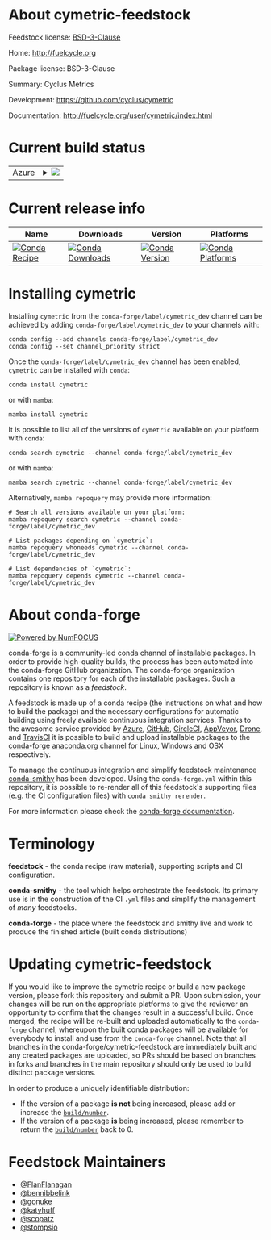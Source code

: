 About cymetric-feedstock
========================

Feedstock license: [BSD-3-Clause](https://github.com/conda-forge/cymetric-feedstock/blob/main/LICENSE.txt)

Home: http://fuelcycle.org

Package license: BSD-3-Clause

Summary: Cyclus Metrics

Development: https://github.com/cyclus/cymetric

Documentation: http://fuelcycle.org/user/cymetric/index.html

Current build status
====================


<table>
    
  <tr>
    <td>Azure</td>
    <td>
      <details>
        <summary>
          <a href="https://dev.azure.com/conda-forge/feedstock-builds/_build/latest?definitionId=4909&branchName=main">
            <img src="https://dev.azure.com/conda-forge/feedstock-builds/_apis/build/status/cymetric-feedstock?branchName=main">
          </a>
        </summary>
        <table>
          <thead><tr><th>Variant</th><th>Status</th></tr></thead>
          <tbody><tr>
              <td>linux_64_python3.10.____cpython</td>
              <td>
                <a href="https://dev.azure.com/conda-forge/feedstock-builds/_build/latest?definitionId=4909&branchName=main">
                  <img src="https://dev.azure.com/conda-forge/feedstock-builds/_apis/build/status/cymetric-feedstock?branchName=main&jobName=linux&configuration=linux%20linux_64_python3.10.____cpython" alt="variant">
                </a>
              </td>
            </tr><tr>
              <td>linux_64_python3.11.____cpython</td>
              <td>
                <a href="https://dev.azure.com/conda-forge/feedstock-builds/_build/latest?definitionId=4909&branchName=main">
                  <img src="https://dev.azure.com/conda-forge/feedstock-builds/_apis/build/status/cymetric-feedstock?branchName=main&jobName=linux&configuration=linux%20linux_64_python3.11.____cpython" alt="variant">
                </a>
              </td>
            </tr><tr>
              <td>linux_64_python3.12.____cpython</td>
              <td>
                <a href="https://dev.azure.com/conda-forge/feedstock-builds/_build/latest?definitionId=4909&branchName=main">
                  <img src="https://dev.azure.com/conda-forge/feedstock-builds/_apis/build/status/cymetric-feedstock?branchName=main&jobName=linux&configuration=linux%20linux_64_python3.12.____cpython" alt="variant">
                </a>
              </td>
            </tr><tr>
              <td>linux_64_python3.9.____cpython</td>
              <td>
                <a href="https://dev.azure.com/conda-forge/feedstock-builds/_build/latest?definitionId=4909&branchName=main">
                  <img src="https://dev.azure.com/conda-forge/feedstock-builds/_apis/build/status/cymetric-feedstock?branchName=main&jobName=linux&configuration=linux%20linux_64_python3.9.____cpython" alt="variant">
                </a>
              </td>
            </tr><tr>
              <td>osx_64_python3.10.____cpython</td>
              <td>
                <a href="https://dev.azure.com/conda-forge/feedstock-builds/_build/latest?definitionId=4909&branchName=main">
                  <img src="https://dev.azure.com/conda-forge/feedstock-builds/_apis/build/status/cymetric-feedstock?branchName=main&jobName=osx&configuration=osx%20osx_64_python3.10.____cpython" alt="variant">
                </a>
              </td>
            </tr><tr>
              <td>osx_64_python3.11.____cpython</td>
              <td>
                <a href="https://dev.azure.com/conda-forge/feedstock-builds/_build/latest?definitionId=4909&branchName=main">
                  <img src="https://dev.azure.com/conda-forge/feedstock-builds/_apis/build/status/cymetric-feedstock?branchName=main&jobName=osx&configuration=osx%20osx_64_python3.11.____cpython" alt="variant">
                </a>
              </td>
            </tr><tr>
              <td>osx_64_python3.12.____cpython</td>
              <td>
                <a href="https://dev.azure.com/conda-forge/feedstock-builds/_build/latest?definitionId=4909&branchName=main">
                  <img src="https://dev.azure.com/conda-forge/feedstock-builds/_apis/build/status/cymetric-feedstock?branchName=main&jobName=osx&configuration=osx%20osx_64_python3.12.____cpython" alt="variant">
                </a>
              </td>
            </tr><tr>
              <td>osx_64_python3.9.____cpython</td>
              <td>
                <a href="https://dev.azure.com/conda-forge/feedstock-builds/_build/latest?definitionId=4909&branchName=main">
                  <img src="https://dev.azure.com/conda-forge/feedstock-builds/_apis/build/status/cymetric-feedstock?branchName=main&jobName=osx&configuration=osx%20osx_64_python3.9.____cpython" alt="variant">
                </a>
              </td>
            </tr>
          </tbody>
        </table>
      </details>
    </td>
  </tr>
</table>

Current release info
====================

| Name | Downloads | Version | Platforms |
| --- | --- | --- | --- |
| [![Conda Recipe](https://img.shields.io/badge/recipe-cymetric-green.svg)](https://anaconda.org/conda-forge/cymetric) | [![Conda Downloads](https://img.shields.io/conda/dn/conda-forge/cymetric.svg)](https://anaconda.org/conda-forge/cymetric) | [![Conda Version](https://img.shields.io/conda/vn/conda-forge/cymetric.svg)](https://anaconda.org/conda-forge/cymetric) | [![Conda Platforms](https://img.shields.io/conda/pn/conda-forge/cymetric.svg)](https://anaconda.org/conda-forge/cymetric) |

Installing cymetric
===================

Installing `cymetric` from the `conda-forge/label/cymetric_dev` channel can be achieved by adding `conda-forge/label/cymetric_dev` to your channels with:

```
conda config --add channels conda-forge/label/cymetric_dev
conda config --set channel_priority strict
```

Once the `conda-forge/label/cymetric_dev` channel has been enabled, `cymetric` can be installed with `conda`:

```
conda install cymetric
```

or with `mamba`:

```
mamba install cymetric
```

It is possible to list all of the versions of `cymetric` available on your platform with `conda`:

```
conda search cymetric --channel conda-forge/label/cymetric_dev
```

or with `mamba`:

```
mamba search cymetric --channel conda-forge/label/cymetric_dev
```

Alternatively, `mamba repoquery` may provide more information:

```
# Search all versions available on your platform:
mamba repoquery search cymetric --channel conda-forge/label/cymetric_dev

# List packages depending on `cymetric`:
mamba repoquery whoneeds cymetric --channel conda-forge/label/cymetric_dev

# List dependencies of `cymetric`:
mamba repoquery depends cymetric --channel conda-forge/label/cymetric_dev
```


About conda-forge
=================

[![Powered by
NumFOCUS](https://img.shields.io/badge/powered%20by-NumFOCUS-orange.svg?style=flat&colorA=E1523D&colorB=007D8A)](https://numfocus.org)

conda-forge is a community-led conda channel of installable packages.
In order to provide high-quality builds, the process has been automated into the
conda-forge GitHub organization. The conda-forge organization contains one repository
for each of the installable packages. Such a repository is known as a *feedstock*.

A feedstock is made up of a conda recipe (the instructions on what and how to build
the package) and the necessary configurations for automatic building using freely
available continuous integration services. Thanks to the awesome service provided by
[Azure](https://azure.microsoft.com/en-us/services/devops/), [GitHub](https://github.com/),
[CircleCI](https://circleci.com/), [AppVeyor](https://www.appveyor.com/),
[Drone](https://cloud.drone.io/welcome), and [TravisCI](https://travis-ci.com/)
it is possible to build and upload installable packages to the
[conda-forge](https://anaconda.org/conda-forge) [anaconda.org](https://anaconda.org/)
channel for Linux, Windows and OSX respectively.

To manage the continuous integration and simplify feedstock maintenance
[conda-smithy](https://github.com/conda-forge/conda-smithy) has been developed.
Using the ``conda-forge.yml`` within this repository, it is possible to re-render all of
this feedstock's supporting files (e.g. the CI configuration files) with ``conda smithy rerender``.

For more information please check the [conda-forge documentation](https://conda-forge.org/docs/).

Terminology
===========

**feedstock** - the conda recipe (raw material), supporting scripts and CI configuration.

**conda-smithy** - the tool which helps orchestrate the feedstock.
                   Its primary use is in the construction of the CI ``.yml`` files
                   and simplify the management of *many* feedstocks.

**conda-forge** - the place where the feedstock and smithy live and work to
                  produce the finished article (built conda distributions)


Updating cymetric-feedstock
===========================

If you would like to improve the cymetric recipe or build a new
package version, please fork this repository and submit a PR. Upon submission,
your changes will be run on the appropriate platforms to give the reviewer an
opportunity to confirm that the changes result in a successful build. Once
merged, the recipe will be re-built and uploaded automatically to the
`conda-forge` channel, whereupon the built conda packages will be available for
everybody to install and use from the `conda-forge` channel.
Note that all branches in the conda-forge/cymetric-feedstock are
immediately built and any created packages are uploaded, so PRs should be based
on branches in forks and branches in the main repository should only be used to
build distinct package versions.

In order to produce a uniquely identifiable distribution:
 * If the version of a package **is not** being increased, please add or increase
   the [``build/number``](https://docs.conda.io/projects/conda-build/en/latest/resources/define-metadata.html#build-number-and-string).
 * If the version of a package **is** being increased, please remember to return
   the [``build/number``](https://docs.conda.io/projects/conda-build/en/latest/resources/define-metadata.html#build-number-and-string)
   back to 0.

Feedstock Maintainers
=====================

* [@FlanFlanagan](https://github.com/FlanFlanagan/)
* [@bennibbelink](https://github.com/bennibbelink/)
* [@gonuke](https://github.com/gonuke/)
* [@katyhuff](https://github.com/katyhuff/)
* [@scopatz](https://github.com/scopatz/)
* [@stompsjo](https://github.com/stompsjo/)

